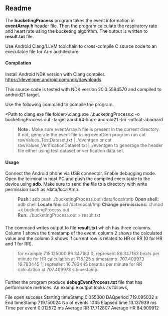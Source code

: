 ﻿



Readme
-------------
The **bucketingProcess** program takes the event information in **eventArray.h** header file. Then the program calculate the respiratory rate and heart rate using  the bucketing algorithm. The output is written to **result.txt** file. 

Use Android Clang/LLVM toolchain to cross-compile C source code to an executable file for Arm architecture. 


#### **Compilation**

Install Android NDK version with Clang compiler.
https://developer.android.com/ndk/downloads 

This source code is tested with NDK version 20.0.5594570 and compiled to android21 target.

Use the following command to compile the program.

 \<Path to clang.exe file folder>\clang.exe  .\bucketingProcess.c -o bucketingProcess.out -target aarch64-linux-android21 -lm  -mfloat-abi=hard

> **Note :** Make sure eventArray.h file is present in the current directory. If not, generate the event file using eventGen program 
> run 
> cat rawValues_TestDataset.txt | ./eventgen
> or
> cat rawValues_VerificationDataset.txt | ./eventgen
> to generage the header file either using test dataset or verification data set.

#### **Usage**

Connect the Android phone via USB connector. Enable debugging mode. Open the terminal in host PC and push the compiled executable to the device using **adb**. Make sure to send the file to a directory with write permission such as /data/local/tmp. 

> **Push :**   adb push ./bucketingProcess.out /data/local/tmp
> **Open shell:** adb shell
> **Locate file:** cd /data/local/tmp
> **Change permissions:** chmod +x bucketingProcess.out  
> **Run:** ./bucketingProcess.out > result.txt
###
The command writes output to file **result.txt** which has three columns. Column 1 shows the timestamp of the event, column 2 shows the calculated value and the column 3 shows if current row is related to HR or RR (0 for HR and 1 for RR).
> for example
> 715.125000 86.347183 0; represent 86.347183 beats per minute for HR calculation at 715.125 s timestamp.
> 707.409973 16.783445 1; represent 16.783445 breaths per minute for RR calculation at 707.409973 s timestamp.
###
Further the program produce **debugEventProcess.txt** file that has performance metrices. An example output looks as follows,

File open success
Starting timeStamp 0.055000
DAQperiod 719.095032 s
End timeStamp 719.150024
No of events 1045
Elapsed time 13.137939 ms
Time per event 0.012572 ms
Average RR 17.712807
Average HR 84.909912
